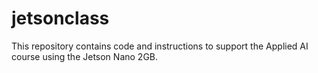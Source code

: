 # jetsonclass
This repository contains code and instructions to support the Applied AI course using the Jetson Nano 2GB.
